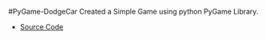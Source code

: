 #PyGame-DodgeCar
Created a Simple Game using python PyGame Library.
- [Source Code](https://github.com/Adeen317/DodgeCarGame-Python/blob/main/Pygame.py)
